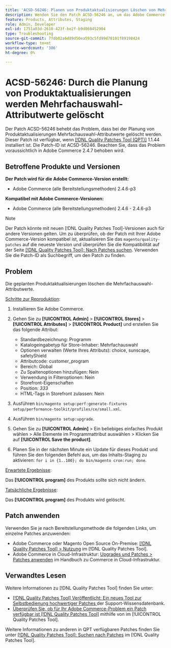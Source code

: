 ```yaml
---
title: 'ACSD-56246: Planen von Produktaktualisierungen Löschen von Mehrfachauswahl-Attributwerten'
description: Wenden Sie den Patch ACSD-56246 an, um das Adobe Commerce-Problem zu beheben, bei dem die Planung von Produktaktualisierungen Mehrfachauswahl-Attributwerte löscht.
feature: Products, Attributes, Staging
role: Admin, Developer
exl-id: 1751a03d-2610-423f-be2f-b9d060452904
type: Troubleshooting
source-git-commit: 7fdb02a6d89d50ea593c5fd99d78101f89198424
workflow-type: tm+mt
source-wordcount: '386'
ht-degree: 0%

---
```


# ACSD-56246: Durch die Planung von Produktaktualisierungen werden Mehrfachauswahl-Attributwerte gelöscht

Der Patch ACSD-56246 behebt das Problem, dass bei der Planung von Produktaktualisierungen Mehrfachauswahl-Attributwerte gelöscht werden. Dieser Patch ist verfügbar, wenn [[!DNL Quality Patches Tool (QPT)]](https://experienceleague.adobe.com/de/docs/commerce-operations/tools/quality-patches-tool/quality-patches-tool-to-self-serve-quality-patches) 1.1.44 installiert ist. Die Patch-ID ist ACSD-56246. Beachten Sie, dass das Problem voraussichtlich in Adobe Commerce 2.4.7 behoben wird.

## Betroffene Produkte und Versionen

**Der Patch wird für die Adobe Commerce-Version erstellt:**

* Adobe Commerce (alle Bereitstellungsmethoden) 2.4.6-p3

**Kompatibel mit Adobe Commerce-Versionen:**

* Adobe Commerce (alle Bereitstellungsmethoden) 2.4.6 - 2.4.6-p3

>[!NOTE]
>
>Der Patch könnte mit neuen [!DNL Quality Patches Tool]-Versionen auch für andere Versionen gelten. Um zu überprüfen, ob der Patch mit Ihrer Adobe Commerce-Version kompatibel ist, aktualisieren Sie das `magento/quality-patches` auf die neueste Version und überprüfen Sie die Kompatibilität auf der Seite [[!DNL Quality Patches Tool]: Nach Patches suchen](https://experienceleague.adobe.com/tools/commerce-quality-patches/index.html?lang=de). Verwenden Sie die Patch-ID als Suchbegriff, um den Patch zu finden.

## Problem

Die geplanten Produktaktualisierungen löschen die Mehrfachauswahl-Attributwerte.

<u>Schritte zur Reproduktion</u>:

1. Installieren Sie Adobe Commerce.
1. Gehen Sie zu **[!UICONTROL Admin]** > **[!UICONTROL Stores]** > **[!UICONTROL Attributes]** > **[!UICONTROL Product]** und erstellen Sie das folgende Attribut:

   * Standardbezeichnung: Programm
   * Katalogeingabetyp für Store-Inhaber: Mehrfachauswahl
   * Optionen verwalten (Werte Ihres Attributs): choice, sunscape, safetyShield
   * Attributcode: customer_program
   * Bereich: Global
   * Zu Spaltenoptionen hinzufügen: Nein
   * Verwendung in Filteroptionen: Nein
   * Storefront-Eigenschaften
   * Position: *333*
   * HTML-Tags in Storefront zulassen: Nein

1. Ausführen
   `bin/magento setup:perf:generate-fixtures setup/performance-toolkit/profiles/ce/small.xml`.
1. Ausführen
   `bin/magento setup:upgrade`.
1. Gehen Sie zu **[!UICONTROL Admin]** > Ein beliebiges einfaches Produkt wählen > Alle Elemente im Programmattribut auswählen > Klicken Sie auf **[!UICONTROL Save the product]**.
1. Planen Sie in der nächsten Minute ein Update für dieses Produkt und führen Sie den folgenden Befehl aus, um das Inhalts-Staging zu aktivieren:
   `for i in {1..100}; do bin/magento cron:run; done`.

<u>Erwartete Ergebnisse</u>:

Das **[!UICONTROL program]** des Produkts sollte sich nicht ändern.

<u>Tatsächliche Ergebnisse</u>:

Das **[!UICONTROL program]** des Produkts wird gelöscht.

## Patch anwenden

Verwenden Sie je nach Bereitstellungsmethode die folgenden Links, um einzelne Patches anzuwenden:

* Adobe Commerce oder Magento Open Source On-Premise: [[!DNL Quality Patches Tool] > Nutzung](/help/tools/quality-patches-tool/usage.md) im [!DNL Quality Patches Tool].
* Adobe Commerce in Cloud-Infrastruktur: [Upgrades und Patches > Patches anwenden](https://experienceleague.adobe.com/docs/commerce-cloud-service/user-guide/develop/upgrade/apply-patches.html?lang=de) im Handbuch zu Commerce in Cloud-Infrastruktur.

## Verwandtes Lesen

Weitere Informationen zu [!DNL Quality Patches Tool] finden Sie unter:

* [[!DNL Quality Patches Tool] Veröffentlicht: Ein neues Tool zur Selbstbedienung hochwertiger Patches ](https://experienceleague.adobe.com/de/docs/commerce-operations/tools/quality-patches-tool/quality-patches-tool-to-self-serve-quality-patches) der Support-Wissensdatenbank.
* [Überprüfen Sie, ob für Ihr Adobe Commerce-Problem ein Patch verfügbar ist [!DNL Quality Patches Tool]](/help/tools/quality-patches-tool/patches-available-in-qpt/check-patch-for-magento-issue-with-magento-quality-patches.md) mithilfe von im [!UICONTROL Quality Patches Tool].


Weitere Informationen zu anderen in QPT verfügbaren Patches finden Sie unter [[!DNL Quality Patches Tool]: Suchen nach Patches](https://experienceleague.adobe.com/tools/commerce-quality-patches/index.html?lang=de) im [!DNL Quality Patches Tool].
